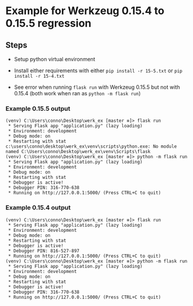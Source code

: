 # Example for Werkzeug 0.15.4 to 0.15.5 regression

## Steps

* Setup python virtual environment

* Install either requirements with either `pip install -r 15-5.txt` or `pip install -r 15-4.txt`

* See error when running `flask run` with Werkzeug 0.15.5 but not with 0.15.4 (both work when ran as `python -m flask run`)


### Example 0.15.5 output
```
(venv) C:\Users\conno\Desktop\werk_ex [master ≡]> flask run
 * Serving Flask app "application.py" (lazy loading)
 * Environment: development
 * Debug mode: on
 * Restarting with stat
c:\users\conno\desktop\werk_ex\venv\scripts\python.exe: No module named C:\Users\conno\Desktop\werk_ex\venv\Scripts\flask
(venv) C:\Users\conno\Desktop\werk_ex [master ≡]> python -m flask run
 * Serving Flask app "application.py" (lazy loading)
 * Environment: development
 * Debug mode: on
 * Restarting with stat
 * Debugger is active!
 * Debugger PIN: 316-770-638
 * Running on http://127.0.0.1:5000/ (Press CTRL+C to quit)
```

### Example 0.15.4 output
```
(venv) C:\Users\conno\Desktop\werk_ex [master ≡]> flask run
 * Serving Flask app "application.py" (lazy loading)
 * Environment: development
 * Debug mode: on
 * Restarting with stat
 * Debugger is active!
 * Debugger PIN: 816-527-897
 * Running on http://127.0.0.1:5000/ (Press CTRL+C to quit)
(venv) C:\Users\conno\Desktop\werk_ex [master ≡]> python -m flask run
 * Serving Flask app "application.py" (lazy loading)
 * Environment: development
 * Debug mode: on
 * Restarting with stat
 * Debugger is active!
 * Debugger PIN: 316-770-638
 * Running on http://127.0.0.1:5000/ (Press CTRL+C to quit)
```

